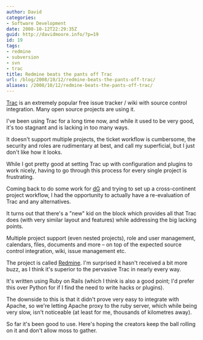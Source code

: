 ```yaml
---
author: David
categories:
- Software Development
date: 2008-10-12T22:29:35Z
guid: http://davidmoore.info/?p=19
id: 19
tags:
- redmine
- subversion
- svn
- trac
title: Redmine beats the pants off Trac
url: /blog/2008/10/12/redmine-beats-the-pants-off-trac/
aliases: /2008/10/12/redmine-beats-the-pants-off-trac/
---
```


<a title="Trac" href="http://trac.edgewall.org" target="_blank">Trac</a> is an extremely popular free issue tracker / wiki with source control integration. Many open source projects are using it.

I've been using Trac for a long time now, and while it used to be very good, it's too stagnant and is lacking in too many ways.

It doesn't support multiple projects, the ticket workflow is cumbersome, the security and roles are rudimentary at best, and call my superficial, but I just don't like how it looks.

While I got pretty good at setting Trac up with configuration and plugins to work nicely, having to go through this process for every single project is frustrating.

Coming back to do some work for <a title="digitalGenus" href="http://www.digitalgenus.com" target="_blank">dG</a> and trying to set up a cross-continent project workflow, I had the opportunity to actually have a re-evaluation of Trac and any alternatives.

It turns out that there's a "new" kid on the block which provides all that Trac does (with very similar layout and features) while addressing the big lacking points.

Multiple project support (even nested projects), role and user management, calendars, files, documents and more &#8211; on top of the expected source control integration, wiki, issue management etc.

The project is called <a title="Redmine" href="http://www.redmine.org/" target="_blank">Redmine</a>. I'm surprised it hasn't received a bit more buzz, as I think it's superior to the pervasive Trac in nearly every way.

It's written using Ruby on Rails (which I think is also a good point; I'd prefer this over Python for if I find the need to write hacks or plugins).

The downside to this is that it didn't prove very easy to integrate with Apache, so we're letting Apache proxy to the ruby server, which while being very slow, isn't noticeable (at least for me, thousands of kilometres away).

So far it's been good to use. Here's hoping the creators keep the ball rolling on it and don't allow moss to gather.